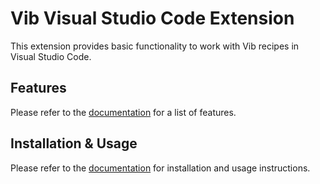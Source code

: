 # Vib Visual Studio Code Extension

This extension provides basic functionality to work with Vib recipes in Visual Studio Code.

## Features

Please refer to the [documentation](https://docs.vanillaos.org/vib/en/vscode-extension) for a list of features.

## Installation & Usage

Please refer to the [documentation](https://docs.vanillaos.org/vib/en/vscode-extension) for installation and usage instructions.
